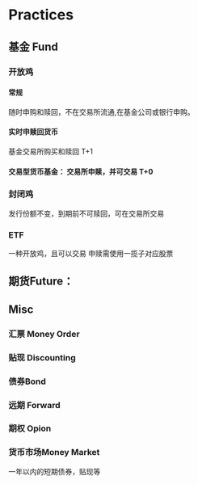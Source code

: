 # Practices

## 基金 Fund

### 开放鸡

#### 常规

随时申购和赎回，不在交易所流通,在基金公司或银行申购。

#### 实时申赎回货币

基金交易所购买和赎回 T+1 

#### 交易型货币基金： 交易所申赎，并可交易 T+0 

### 封闭鸡

发行份额不变，到期前不可赎回，可在交易所交易 

### ETF

一种开放鸡，且可以交易 申赎需使用一揽子对应股票

## 期货Future： 



## Misc

### 汇票 Money Order

### 贴现 Discounting

### 债券Bond

### 远期 Forward

### 期权 Opion

### 货币市场Money Market

一年以内的短期债券，贴现等 

 



